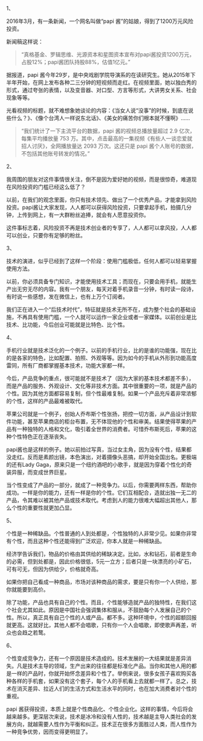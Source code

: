 1、

2016年3月，有一条新闻，一个网名叫做“papi 酱”的姑娘，得到了1200万元风险投资。

新闻稿这样说：

>“真格基金、罗辑思维、光源资本和星图资本宣布对papi酱投资1200万元，占股12%；papi酱团队持股88%，估值1亿元。”

据报道，papi 酱今年29岁，是中央戏剧学院导演系的在读研究生。她从2015年下半年开始，在网上发布各种二三分钟的短视频而走红。在视频里面，她以独白秀的形式，通过夸张的表情，以及变音器、对口型、方言等形式，大讲男女关系、社会现象等等。

光看视频的标题，就不难想象她谈论的内容：《当女人说“没事”的时候，到底在说些什么？》、《像个台湾人一样说东北话》、《美女的痛苦你们根本就不懂啊》……

>“我们统计了一下主流平台的数据，papi 酱的视频总播放量超过 2.9 亿次，每集平均播放量 753 万。其中，点击最高的一集视频《有些人一谈恋爱就招人讨厌》，全网播放量达 2093 万次。这还只是 papi 酱个人账号的数据，不包括其他账号转发的情况。”

2、

我周围的朋友对这件事情很关注，倒不是因为爱好她的视频，而是很惊奇，难道现在风险投资的门槛已经这么低了？

以前，在我们的观念里面，你只有技术领先、做出了一个优秀产品，才能拿到风险投资。papi酱让大家发现，人人都可以获得风险投资，只要拿起手机，拍摄几分钟，上传到网上，有一大群粉丝追捧，就会有人愿意投资你。

这件事标志着，风险投资不再是技术创业者的专享了，人人都可以拿风投，人人都可以创业，只要你有足够的粉丝。

3、

技术的演进，似乎已经到了这样一个阶段：使用门槛极低，任何人都可以轻易掌握使用方法。

以前，你必须具备专门知识，才能使用技术工具；而现在，只要会用手机，就能生产出无穷无尽的内容。我有一个朋友，每天对着手机录音一分钟，有时读一段诗，有时说一些感想，发在微信上，也有上万个订阅者。

我们正在进入一个“后技术时代”，特征就是技术无所不在，成为整个社会的基础设施，不再具有使用门槛，一个人就可以运作一家企业或者一家媒体。以前创业是比技术、比功能，今后创业可能就是比特色、比个性。

4、

手机行业就是技术泛化的一个例子。以前的手机行业，比的是谁的功能强，现在比的是各家的特色，比如配置、拍照、外观等等。因为如今的手机从外形到功能高度雷同，所有厂商都掌握基本技术，功能大家都一样。

今后，产品竞争的重点，很可能就不是技术了（因为大家的基本技术都差不多），而是产品的服务、外观设计、文化等非技术方面。其中很重要的一项，就是产品的个性。因为其他方面都容易复制，但个性最难复制。如果一个产品充斥着非常浓郁的个性，这样的产品最难被取代。

苹果公司就是一个例子，创始人乔布斯个性张扬，把控一切方面，从产品设计到软件功能，甚至苹果商店的柜台布置，无不体现他的个性和审美。结果使得苹果的产品有一种独特的人格和文化，吸引着全世界的消费者。可惜乔布斯死后，苹果的这种个性特色正在逐渐丧失。

papi酱也是这样的例子。她以前拍过写真，当过女主角，因为没有个性，结果都没走红。反而是素颜出镜，本色演出，对着摄像头恶搞，却开始全国出名。更极端的还有Lady Gaga，原来只是一个纽约酒吧的小歌手，就是因为穿着个性化的奇装异服，而变成世界巨星。

当个性变成了产品的一部分，就成了一种竞争力。以后，你需要两样东西，帮助你成功。一样是你的能力，还有一样是你的个性。它们互相配合，造就出独一无二的产品，令其难以被其他产品或技术取代。考虑到人的能力很难大幅超出其他人，那么个性的重要性就更加凸显。

5、

个性是一种稀缺品。个性普通的人到处都是，个性独特的人非常少见。如果你非常有个性，而且这种个性还能得到广泛欢迎，你本人就是一种稀缺品。

经济学告诉我们，物品的价格由其供给的稀缺决定。比如，水和钻石，前者是生命的必需，但到处都是，因此价格很低，5元一立方；后者只是一块漂亮的小矿石，可有可无，但因为供给少，价格就奇高。

如果你把自己看成一种商品，市场对该种商品的需求，要是只有你一个人供给，那你就能要到高价。

除了功能，产品也具有自己的个性。而且，个性能够造就产品的独特性，在我们这个社会尤其如此。原因是中国社会强调集体和服从，不鼓励每个人发展自己的个性。所以，真正具有自己个性的人或产品，都不多。这种环境中，个性的超额回报就更高。这就好比，其他人都不会唱歌，只有你一个人会唱歌，即使歌声再差，听众也会趋之若鹜。

6、

个性变成竞争力，还有一个原因是技术造成的。技术发展的一大结果就是差异消失。凡是技术主导的领域，生产出来的往往都是标准化产品。当你和其他人用的都是一样的产品时，你就开始怀念差异和个性了。举例来说，很多女孩子喜欢购买各种各样的手机套，如果没有这个套子，每个人的手机看上去就都一样了。总之，技术在消灭差异、拉近人们的生活方式和生活水平的同时，也在加大消费者对个性的重视。

papi 酱获得投资，本质上就是个性商品化、个性企业化。这样的事情，今后将会越来越多。更深层次来说，技术是冰冷和没有人性的，技术越是主导人类社会的发展方向，就越需要人性作为平衡和纠正。技术正在很多方面胜过人类，而人性作为一种竞争优势，因而变得更明显了。